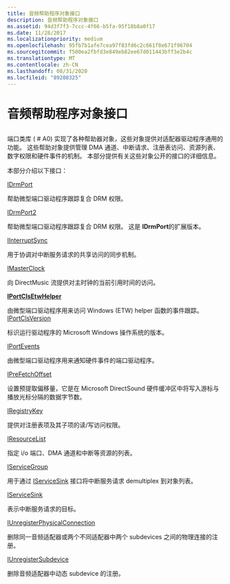 ```yaml
---
title: 音频帮助程序对象接口
description: 音频帮助程序对象接口
ms.assetid: 94d3f7f3-7ccc-4f66-b5fa-95f18b8a0f17
ms.date: 11/28/2017
ms.localizationpriority: medium
ms.openlocfilehash: 95fb7b1afe7cea97f83fd6c2c661f8e671f96704
ms.sourcegitcommit: f500ea2fbfd3e849eb82ee67d011443bff3e2b4c
ms.translationtype: MT
ms.contentlocale: zh-CN
ms.lasthandoff: 08/31/2020
ms.locfileid: "89208325"
---
```

# <a name="audio-helper-object-interfaces"></a>音频帮助程序对象接口


## <span id="ddk_audio_helper_object_interfaces_ks"></span><span id="DDK_AUDIO_HELPER_OBJECT_INTERFACES_KS"></span>


端口类库 ( # A0) 实现了各种帮助器对象，这些对象提供对适配器驱动程序通用的功能。 这些帮助对象提供管理 DMA 通道、中断请求、注册表访问、资源列表、数字权限和硬件事件的机制。 本部分提供有关这些对象公开的接口的详细信息。

本部分介绍以下接口：


[IDrmPort](/windows-hardware/drivers/ddi/portcls/nn-portcls-idrmport)

帮助微型端口驱动程序跟踪复合 DRM 权限。

[IDrmPort2](/windows-hardware/drivers/ddi/portcls/nn-portcls-idrmport2)

帮助微型端口驱动程序跟踪复合 DRM 权限。 这是 **IDrmPort**的扩展版本。

[IInterruptSync](/windows-hardware/drivers/ddi/portcls/nn-portcls-iinterruptsync)

用于协调对中断服务请求的共享访问的同步机制。

[IMasterClock](/windows-hardware/drivers/ddi/dmusicks/nn-dmusicks-imasterclock)

向 DirectMusic 流提供对主时钟的当前引用时间的访问。

[**IPortClsEtwHelper**](/windows-hardware/drivers/ddi/portcls/nn-portcls-iportclsetwhelper)

由微型端口驱动程序用来访问 Windows (ETW) helper 函数的事件跟踪。
[IPortClsVersion](/windows-hardware/drivers/ddi/portcls/nn-portcls-iportclsversion)

标识运行驱动程序的 Microsoft Windows 操作系统的版本。

[IPortEvents](/windows-hardware/drivers/ddi/portcls/nn-portcls-iportevents)

由微型端口驱动程序用来通知硬件事件的端口驱动程序。

[IPreFetchOffset](/windows-hardware/drivers/ddi/portcls/nn-portcls-iprefetchoffset)

设置预提取偏移量，它是在 Microsoft DirectSound 硬件缓冲区中将写入游标与播放光标分隔的数据字节数。

[IRegistryKey](/windows-hardware/drivers/ddi/portcls/nn-portcls-iregistrykey)

提供对注册表项及其子项的读/写访问权限。

[IResourceList](/windows-hardware/drivers/ddi/portcls/nn-portcls-iresourcelist)

指定 i/o 端口、DMA 通道和中断等资源的列表。

[IServiceGroup](/windows-hardware/drivers/ddi/portcls/nn-portcls-iservicegroup)

用于通过 [IServiceSink](/windows-hardware/drivers/ddi/portcls/nn-portcls-iservicesink) 接口将中断服务请求 demultiplex 到对象列表。

[IServiceSink](/windows-hardware/drivers/ddi/portcls/nn-portcls-iservicesink)

表示中断服务请求的目标。

[IUnregisterPhysicalConnection](/windows-hardware/drivers/ddi/portcls/nn-portcls-iunregisterphysicalconnection)

删除同一音频适配器或两个不同适配器中两个 subdevices 之间的物理连接的注册。

[IUnregisterSubdevice](/windows-hardware/drivers/ddi/portcls/nn-portcls-iunregistersubdevice)

删除音频适配器中动态 subdevice 的注册。

 


